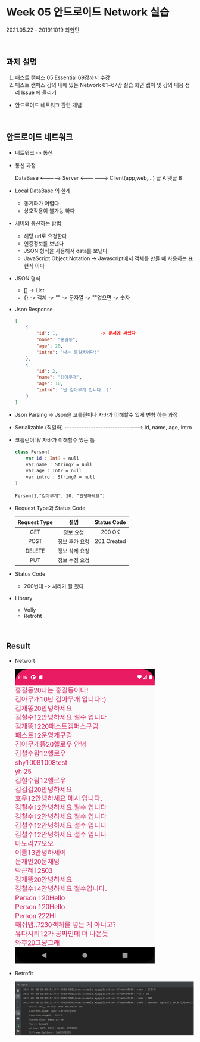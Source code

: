 # Week 05 안드로이드 Network 실습

2021.05.22 - 201911019 최현민

<br>

## 과제 설명

1. 패스트 캠퍼스 05 Essential 69강까지 수강
2. 패스트 캠퍼스 강의 내에 있는 Network 61~67강 실습 화면 캡쳐 및 강의 내용 정리 Issue 에 올리기

- 안드로이드 네트워크 관련 개념

<br>

## 안드로이드 네트워크

* 네트워크 -> 통신

* 통신 과정

  DataBase <-----> Server <------> Client(app,web,...)
       글                               					  A
       댓글                               				  B

* Local DataBase 의 한계

  * 동기화가 어렵다
  * 상호작용이 불가능 하다

* 서버와 통신하는 방법

  * 해당 url로 요청한다
  * 인증정보를 보낸다
  * JSON 형식을 사용해서 data를 보낸다
  * JavaScript Object Notation -> Javascript에서 객체를 만들 때 사용하는 표현식 이다

* JSON 형식

  * [] -> List
  * {} -> 객체
        -> "" -> 문자열
        -> ""없으면 -> 숫자

* Json Response

  ```json
  [
      {
          "id": 1,                -> 문서에 써있다
          "name": "홍길동",
          "age": 20,
          "intro": "나는 홍길동이다!"
      },
      {
          "id": 2,
          "name": "김아무개",
          "age": 10,
          "intro": "난 김아무개 입니다 :)"
      }
  ]
  ```

* Json Parsing -> Json을 코틀린이나 자바가 이해할수 있게 변형 하는 과정

* Serializable (직렬화)
  ------------------------------>
    id, name, age, intro

* 코틀린이나/ 자바가 이해할수 있는 틀

  ```kotlin
  class Person(
      var id : Int? = null
      var name : String? = null
      var age : Int? = null
      var intro : String? = null
  )
  
  Person(1,"김아무개", 20, "안녕하세요")
  ```

* Request Type과 Status Code

  | Request Type |      설명      | Status Code |
  | :----------: | :------------: | :---------: |
  |     GET      |   정보 요청    |   200 OK    |
  |     POST     | 정보 추가 요청 | 201 Created |
  |    DELETE    | 정보 삭제 요청 |             |
  |     PUT      | 정보 수정 요청 |             |

* Status Code

  * 200번대 -> 처리가 잘 됬다

* Library

  * Volly
  * Retrofit

<br>

## Result

* Networt

  ![result](https://github.com/hyunmin0317/LOOKIE_FRONT_2021/blob/master/hyunmin/week06/homework/result01.png?raw=true)

* Retrofit

  ![result](https://github.com/hyunmin0317/LOOKIE_FRONT_2021/blob/master/hyunmin/week06/homework/result02.PNG?raw=true)

  

